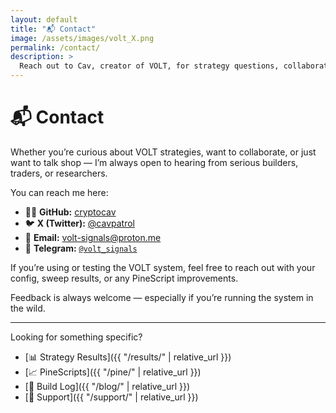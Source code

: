 ```yaml
---
layout: default
title: "📬 Contact"
image: /assets/images/volt_X.png
permalink: /contact/
description: >
  Reach out to Cav, creator of VOLT, for strategy questions, collaborations, or signal updates.
---
```


# 📬 Contact

Whether you’re curious about VOLT strategies, want to collaborate, or just want to talk shop — I’m always open to hearing from serious builders, traders, or researchers.

You can reach me here:

- 🧑‍💻 **GitHub:** [cryptocav](https://github.com/cryptocav)  
- 🐦 **X (Twitter):** [@cavpatrol](https://x.com/cavpatrol)  
- 📧 **Email:** [volt-signals@proton.me](mailto:volt-signals@proton.me)  
- 📡 **Telegram:** [`@volt_signals`](https://t.me/volt_signals)

If you’re using or testing the VOLT system, feel free to reach out with your config, sweep results, or any PineScript improvements.  

Feedback is always welcome — especially if you’re running the system in the wild.

---

Looking for something specific?

- [📊 Strategy Results]({{ "/results/" | relative_url }})  
- [📈 PineScripts]({{ "/pine/" | relative_url }})  
- [🧠 Build Log]({{ "/blog/" | relative_url }})  
- [🙌 Support]({{ "/support/" | relative_url }})  
